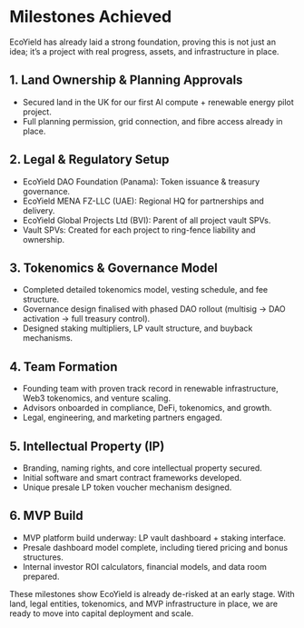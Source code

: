 # Milestones Achieved

EcoYield has already laid a strong foundation, proving this is not just
an idea; it’s a project with real progress, assets, and infrastructure
in place.

## 1. Land Ownership & Planning Approvals

- Secured land in the UK for our first AI compute + renewable energy
pilot project.
- Full planning permission, grid connection, and fibre access already in
place.

## 2. Legal & Regulatory Setup

- EcoYield DAO Foundation (Panama): Token issuance & treasury
governance.
- EcoYield MENA FZ-LLC (UAE): Regional HQ for partnerships and
delivery.
- EcoYield Global Projects Ltd (BVI): Parent of all project vault
SPVs.
- Vault SPVs: Created for each project to ring-fence liability and
ownership.

## 3. Tokenomics & Governance Model

- Completed detailed tokenomics model, vesting schedule, and fee
structure.
- Governance design finalised with phased DAO rollout (multisig → DAO
activation → full treasury control).
- Designed staking multipliers, LP vault structure, and buyback
mechanisms.

## 4. Team Formation

- Founding team with proven track record in renewable infrastructure,
Web3 tokenomics, and venture scaling.
- Advisors onboarded in compliance, DeFi, tokenomics, and growth.
- Legal, engineering, and marketing partners engaged.

## 5. Intellectual Property (IP)

- Branding, naming rights, and core intellectual property secured.
- Initial software and smart contract frameworks developed.
- Unique presale LP token voucher mechanism designed.

## 6. MVP Build

- MVP platform build underway: LP vault dashboard + staking
interface.
- Presale dashboard model complete, including tiered pricing and bonus
structures.
- Internal investor ROI calculators, financial models, and data room
prepared.

These milestones show EcoYield is already de-risked at an early
stage. With land, legal entities, tokenomics, and MVP infrastructure in
place, we are ready to move into capital deployment and scale.